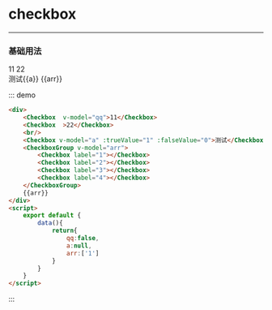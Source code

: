 
# checkbox
----

### 基础用法

<div>
    <Checkbox  v-model="qq">11</Checkbox>
    <Checkbox  >22</Checkbox>
    <br/>
    <Checkbox v-model="a" :trueValue="1" :falseValue="0">测试</Checkbox>{{a}}
    <CheckboxGroup v-model="arr">
        <Checkbox label="1"></Checkbox>
        <Checkbox label="2"></Checkbox>
        <Checkbox label="3"></Checkbox>
        <Checkbox label="4"></Checkbox>
    </CheckboxGroup>
    {{arr}}
</div>

::: demo
```html
<div>
    <Checkbox  v-model="qq">11</Checkbox>
    <Checkbox  >22</Checkbox>
    <br/>
    <Checkbox v-model="a" :trueValue="1" :falseValue="0">测试</Checkbox>{{a}}
    <CheckboxGroup v-model="arr">
        <Checkbox label="1"></Checkbox>
        <Checkbox label="2"></Checkbox>
        <Checkbox label="3"></Checkbox>
        <Checkbox label="4"></Checkbox>
    </CheckboxGroup>
    {{arr}}
</div>
<script>
    export default {
        data(){
            return{
                qq:false,
                a:null,
                arr:['1']
            }
        }
    }
</script>
```

:::

